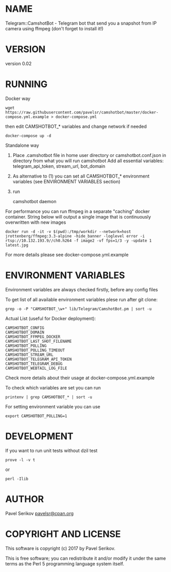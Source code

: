 # NAME

Telegram::CamshotBot - Telegram bot that send you a snapshot from IP camera using ffmpeg (don't forget to install it!)

# VERSION

version 0.02

# RUNNING

Docker way

    wget https://raw.githubusercontent.com/pavelsr/camshotbot/master/docker-compose.yml.example > docker-compose.yml

then edit CAMSHOTBOT\_\* variables and change network if needed

    docker-compose up -d

Standalone way

1) Place .camshotbot file in home user directory or camshotbot.conf.json in directory from what you will run camshotbot
Add all essential variables:  telegram\_api\_token, stream\_url, bot\_domain

2) As alternative to (1) you can set all CAMSHOTBOT\_\* environment variables (see ENVIRONMENT VARIABLES section)

3) run

    camshotbot daemon

For performance you can run ffmpeg in a separate "caching" docker container.
String below will output a single image that is continuously overwritten with new images

    docker run -d -it -v $(pwd):/tmp/workdir --network=host jrottenberg/ffmpeg:3.3-alpine -hide_banner -loglevel error -i rtsp://10.132.193.9//ch0.h264 -f image2 -vf fps=1/3 -y -update 1 latest.jpg

For more details please see docker-compose.yml.example

# ENVIRONMENT VARIABLES

Environment variables are always checked firstly, before any config files

To get list of all available environment variables plese run after git clone:

    grep -o -P "CAMSHOTBOT_\w+" lib/Telegram/CamshotBot.pm | sort -u

Actual List (useful for Docker deployment):

    CAMSHOTBOT_CONFIG
    CAMSHOTBOT_DOMAIN
    CAMSHOTBOT_FFMPEG_DOCKER
    CAMSHOTBOT_LAST_SHOT_FILENAME
    CAMSHOTBOT_POLLING
    CAMSHOTBOT_POLLING_TIMEOUT
    CAMSHOTBOT_STREAM_URL
    CAMSHOTBOT_TELEGRAM_API_TOKEN
    CAMSHOTBOT_TELEGRAM_DEBUG
    CAMSHOTBOT_WEBTAIL_LOG_FILE

Check more details about their usage at docker-compose.yml.example

To check which variables are set you can run

    printenv | grep CAMSHOTBOT_* | sort -u

For setting environment variable you can use

    export CAMSHOTBOT_POLLING=1

# DEVELOPMENT

If you want to run unit tests without dzil test

    prove -l -v t

or

    perl -Ilib

# AUTHOR

Pavel Serikov <pavelsr@cpan.org>

# COPYRIGHT AND LICENSE

This software is copyright (c) 2017 by Pavel Serikov.

This is free software; you can redistribute it and/or modify it under
the same terms as the Perl 5 programming language system itself.
